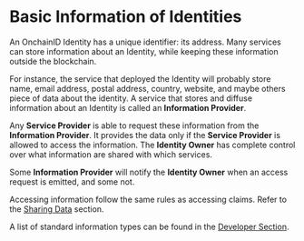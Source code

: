 # Basic Information of Identities

An OnchainID Identity has a unique identifier: its address.
Many services can store information about an Identity, while keeping these information outside the blockchain.

For instance, the service that deployed the Identity will probably store
name, email address, postal address, country, website, and maybe others piece of data about the identity.
A service that stores and diffuse information about an Identity is called an **Information Provider**.

Any **Service Provider** is able to request these information from the **Information Provider**. 
It provides the data only if the **Service Provider** is allowed to access the information. 
The **Identity Owner** has complete control over what information are shared with which services.

Some **Information Provider** will notify the **Identity Owner** when an access request is emitted, and some not.

Accessing information follow the same rules as accessing claims.
Refer to the [Sharing Data](./grants.md) section.

A list of standard information types can be found in the [Developer Section](../developers/constants/information-types.md). 
